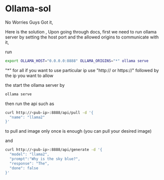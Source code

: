 # Ollama-sol

No Worries Guys Got it,

Here  is the solution ,
Upon going through docs, first we need to run ollama server by setting the host port and the allowed origins to communicate with it,

run
```bash
export OLLAMA_HOST="0.0.0.0:8888" OLLAMA_ORIGINS="*" ollama serve
```
"*" for all if you want to use particular ip use "http:// or https://" followed by the ip you want to allow

the start the ollama server by

```bash
ollama serve
```
then run the api such as 
```bash
curl http://<pub-ip>:8888/api/pull -d '{
  "name": "llama2"
}'
```
to pull and image only once is enough (you can pull your desired image)

and
 
```bash
curl http://<pub-ip>:8888/api/generate -d '{
  "model": "llama2",
  "prompt":"Why is the sky blue?",
  "response": "The",
  "done": false
}'
```
